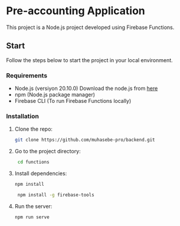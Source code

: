# Pre-accounting Application

This project is a Node.js project developed using Firebase Functions.

## Start

Follow the steps below to start the project in your local environment.

### Requirements
- Node.js (versiyon 20.10.0)
  Download the node.js from [here](https://nodejs.org/en/download)
- npm (Node.js package manager)
- Firebase CLI (To run Firebase Functions locally)

### Installation
1. Clone the repo:
    ```bash
    git clone https://github.com/muhasebe-pro/backend.git
    ```
2. Go to the project directory:
   ```bash
    cd functions
    ```
3. Install dependencies:
      ```bash
    npm install
    ```
   ```bash
    npm install -g firebase-tools
    ```
4.  Run the server:
    ```bash
    npm run serve
    ```



